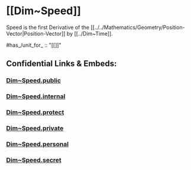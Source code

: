 
# [[Dim~Speed]] 

Speed is the first Derivative of the [[../../Mathematics/Geometry/Position-Vector|Position-Vector]] by [[../Dim~Time]]. 

#has_/unit_for_ :: "[[]]"


## Confidential Links & Embeds: 

### [Dim~Speed.public](/_public\Dimension\Linear_Dimension/Dim~Speed.public.md) 

### [Dim~Speed.internal](/_internal\Dimension\Linear_Dimension/Dim~Speed.internal.md) 

### [Dim~Speed.protect](/_protect\Dimension\Linear_Dimension/Dim~Speed.protect.md) 

### [Dim~Speed.private](/_private\Dimension\Linear_Dimension/Dim~Speed.private.md) 

### [Dim~Speed.personal](/_personal\Dimension\Linear_Dimension/Dim~Speed.personal.md) 

### [Dim~Speed.secret](/_secret\Dimension\Linear_Dimension/Dim~Speed.secret.md)

